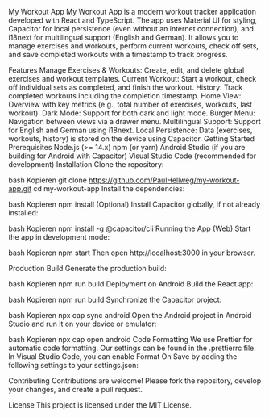 My Workout App
My Workout App is a modern workout tracker application developed with React and TypeScript. The app uses Material UI for styling, Capacitor for local persistence (even without an internet connection), and i18next for multilingual support (English and German). It allows you to manage exercises and workouts, perform current workouts, check off sets, and save completed workouts with a timestamp to track progress.

Features
Manage Exercises & Workouts:
Create, edit, and delete global exercises and workout templates.
Current Workout:
Start a workout, check off individual sets as completed, and finish the workout.
History:
Track completed workouts including the completion timestamp.
Home View:
Overview with key metrics (e.g., total number of exercises, workouts, last workout).
Dark Mode:
Support for both dark and light mode.
Burger Menu:
Navigation between views via a drawer menu.
Multilingual Support:
Support for English and German using i18next.
Local Persistence:
Data (exercises, workouts, history) is stored on the device using Capacitor.
Getting Started
Prerequisites
Node.js (>= 14.x)
npm (or yarn)
Android Studio (if you are building for Android with Capacitor)
Visual Studio Code (recommended for development)
Installation
Clone the repository:

bash
Kopieren
git clone https://github.com/PaulHellweg/my-workout-app.git
cd my-workout-app
Install the dependencies:

bash
Kopieren
npm install
(Optional) Install Capacitor globally, if not already installed:

bash
Kopieren
npm install -g @capacitor/cli
Running the App (Web)
Start the app in development mode:

bash
Kopieren
npm start
Then open http://localhost:3000 in your browser.

Production Build
Generate the production build:

bash
Kopieren
npm run build
Deployment on Android
Build the React app:

bash
Kopieren
npm run build
Synchronize the Capacitor project:

bash
Kopieren
npx cap sync android
Open the Android project in Android Studio and run it on your device or emulator:

bash
Kopieren
npx cap open android
Code Formatting
We use Prettier for automatic code formatting. Our settings can be found in the .prettierrc file. In Visual Studio Code, you can enable Format On Save by adding the following settings to your settings.json:

Contributing
Contributions are welcome! Please fork the repository, develop your changes, and create a pull request.

License
This project is licensed under the MIT License.
